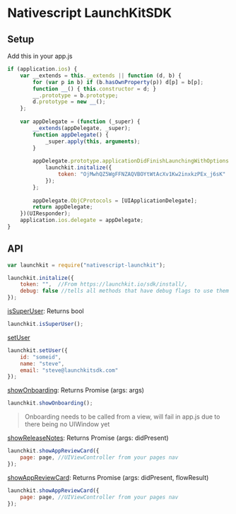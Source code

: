 # Nativescript LaunchKitSDK

## Setup

Add this in your app.js
``` js
if (application.ios) {
    var __extends = this.__extends || function (d, b) {
        for (var p in b) if (b.hasOwnProperty(p)) d[p] = b[p];
        function __() { this.constructor = d; }
        __.prototype = b.prototype;
        d.prototype = new __();
    };
    
    var appDelegate = (function (_super) {
        __extends(appDelegate, _super);
        function appDelegate() {
            _super.apply(this, arguments);
        }
        
        appDelegate.prototype.applicationDidFinishLaunchingWithOptions = function (app, launchOptions) {
            launchkit.initalize({
                token: "OjMwhQZ5WgFFNZAQVBOYtWtAcXv1Kw2inxkzPEx_j6sK" 
            });
        };
        
        appDelegate.ObjCProtocols = [UIApplicationDelegate];
        return appDelegate;
    })(UIResponder);
    application.ios.delegate = appDelegate;
}
```

## API
``` js
var launchkit = require("nativescript-launchkit");
```

``` js
launchkit.initalize({
    token: "",  //From https://launchkit.io/sdk/install/,
    debug: false //tells all methods that have debug flags to use them
});
```

[isSuperUser](https://launchkit.io/sdk/super-users/): Returns bool
``` js
launchkit.isSuperUser();
```

[setUser](https://launchkit.io/sdk/super-users/)
``` js
launchkit.setUser({
    id: "someid",
    name: "steve",
    email: "steve@launchkitsdk.com"
});
```

[showOnboarding](https://launchkit.io/sdk/onboarding/): Returns Promise (args: args)
``` js
launchkit.showOnboarding();
```
> Onboarding needs to be called from a view, will fail in app.js due to there being no UIWindow yet 


[showReleaseNotes](https://launchkit.io/sdk/release-notes/): Returns Promise (args: didPresent) 
``` js
launchkit.showAppReviewCard({
    page: page, //UIViewController from your pages nav
});
```


[showAppReviewCard](https://launchkit.io/sdk/rating-prompt/): Returns Promise (args: didPresent, flowResult)
``` js
launchkit.showAppReviewCard({
    page: page, //UIViewController from your pages nav
});
```